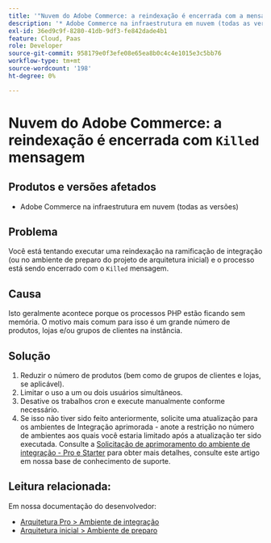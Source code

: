 ```yaml
---
title: '"Nuvem do Adobe Commerce: a reindexação é encerrada com a mensagem "Eliminado""'
description: '* Adobe Commerce na infraestrutura em nuvem (todas as versões)'
exl-id: 36ed9c9f-8280-41db-9df3-fe842dade4b1
feature: Cloud, Paas
role: Developer
source-git-commit: 958179e0f3efe08e65ea8b0c4c4e1015e3c5bb76
workflow-type: tm+mt
source-wordcount: '198'
ht-degree: 0%

---
```


# Nuvem do Adobe Commerce: a reindexação é encerrada com `Killed` mensagem

## Produtos e versões afetados

* Adobe Commerce na infraestrutura em nuvem (todas as versões)

## Problema

Você está tentando executar uma reindexação na ramificação de integração (ou no ambiente de preparo do projeto de arquitetura inicial) e o processo está sendo encerrado com o `Killed` mensagem.

## Causa

Isto geralmente acontece porque os processos PHP estão ficando sem memória.
O motivo mais comum para isso é um grande número de produtos, lojas e/ou grupos de clientes na instância.

## Solução

1. Reduzir o número de produtos (bem como de grupos de clientes e lojas, se aplicável).
1. Limitar o uso a um ou dois usuários simultâneos.
1. Desative os trabalhos cron e execute manualmente conforme necessário.
1. Se isso não tiver sido feito anteriormente, solicite uma atualização para os ambientes de Integração aprimorada - anote a restrição no número de ambientes aos quais você estaria limitado após a atualização ter sido executada. Consulte a [Solicitação de aprimoramento do ambiente de integração - Pro e Starter](/help/announcements/adobe-commerce-announcements/integration-environment-enhancement-request-pro-and-starter.md) para obter mais detalhes, consulte este artigo em nossa base de conhecimento de suporte.

## Leitura relacionada:

Em nossa documentação do desenvolvedor:

* [Arquitetura Pro > Ambiente de integração](https://devdocs.magento.com/cloud/architecture/pro-architecture.html#cloud-arch-int)
* [Arquitetura inicial > Ambiente de preparo](https://devdocs.magento.com/cloud/architecture/starter-architecture.html#cloud-arch-stage)
